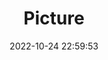 ---
weight: 1
images:
- /images/edited/196.jpeg
title: Picture
date: 2022-10-24 22:59:53
tags:
- luminar
- work
---